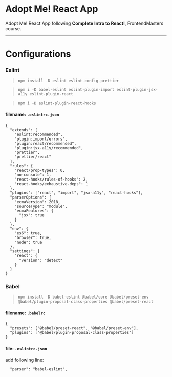 # Adopt Me! React App

Adopt Me! React App following **Complete Intro to React!**, FrontendMasters course.

---

# Configurations

### **Eslint**

> `npm install -D eslint eslint-config-prettier`

> `npm i -D babel-eslint eslint-plugin-import eslint-plugin-jsx-a11y eslint-plugin-react`

> `npm i -D eslint-plugin-react-hooks`

#### filename: `.eslintrc.json`

```
{
  "extends": [
    "eslint:recommended",
    "plugin:import/errors",
    "plugin:react/recommended",
    "plugin:jsx-a11y/recommended",
    "prettier",
    "prettier/react"
  ],
  "rules": {
    "react/prop-types": 0,
    "no-console": 1,
    "react-hooks/rules-of-hooks": 2,
    "react-hooks/exhaustive-deps": 1
  },
  "plugins": ["react", "import", "jsx-a11y", "react-hooks"],
  "parserOptions": {
    "ecmaVersion": 2018,
    "sourceType": "module",
    "ecmaFeatures": {
      "jsx": true
    }
  },
  "env": {
    "es6": true,
    "browser": true,
    "node": true
  },
  "settings": {
    "react": {
      "version": "detect"
    }
  }
}
```

### **Babel**

> `npm install -D babel-eslint @babel/core @babel/preset-env @babel/plugin-proposal-class-properties @babel/preset-react`

#### filename: `.babelrc`

```
{
  "presets": ["@babel/preset-react", "@babel/preset-env"],
  "plugins": ["@babel/plugin-proposal-class-properties"]
}
```

#### file: `.eslintrc.json`

add following line:

```
  "parser": "babel-eslint",
```
